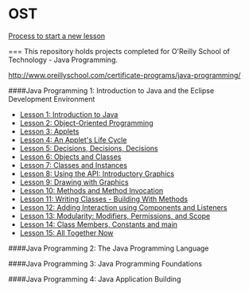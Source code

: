 OST
===
[Process to start a new lesson](./new_lesson.md)

===
This repository holds projects completed for O'Reilly School of Technology - Java Programming.

http://www.oreillyschool.com/certificate-programs/java-programming/

####Java Programming 1: Introduction to Java and the Eclipse Development Environment
* [Lesson 1: Introduction to Java](/Java1/)
* [Lesson 2: Object-Oriented Programming](/Java1/)
* [Lesson 3: Applets](/Java1/)
* [Lesson 4: An Applet's Life Cycle](/Java1/)
* [Lesson 5: Decisions, Decisions, Decisions](/Java1/)
* [Lesson 6: Objects and Classes](/Java1/)
* [Lesson 7: Classes and Instances](/Java1/)
* [Lesson 8: Using the API: Introductory Graphics](/Java1/)
* [Lesson 9: Drawing with Graphics](/Java1/)
* [Lesson 10: Methods and Method Invocation](/Java1/)
* [Lesson 11: Writing Classes - Building With Methods](/Java1/)
* [Lesson 12: Adding Interaction using Components and Listeners](/Java1/)
* [Lesson 13: Modularity: Modifiers, Permissions, and Scope](/Java1/)
* [Lesson 14: Class Members, Constants and main](/Java1/)
* [Lesson 15: All Together Now](/Java1/)

####Java Programming 2: The Java Programming Language

####Java Programming 3: Java Programming Foundations

####Java Programming 4: Java Application Building
